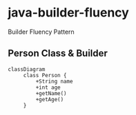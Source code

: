 # java-builder-fluency
Builder Fluency Pattern

## Person Class & Builder
```
classDiagram
     class Person {
         +String name
         +int age
         +getName()
         +getAge()
     }
```